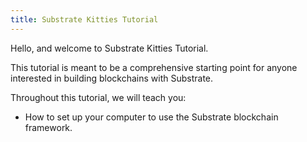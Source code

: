```yaml
---
title: Substrate Kitties Tutorial
---
```


Hello, and welcome to Substrate Kitties Tutorial.

This tutorial is meant to be a comprehensive starting point for anyone interested in building blockchains with Substrate.

Throughout this tutorial, we will teach you:

* How to set up your computer to use the Substrate blockchain framework.